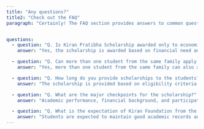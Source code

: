 ```yaml
---
title: "Any questions?"
title2: "Check out the FAQ"
paragraph: "Certainly! The FAQ section provides answers to common questions. It covers a variety of topics and aims to address user queries efficiently."


questions:
  - question: "Q. Is Kiran Pratibha Scholarship awarded only to economically challenged students?"
    answer: "Yes, the scholarship is awarded based on financial need and academic performance."

  - question: "Q. Can more than one student from the same family apply for KPS?"
    answer: "Yes, more than one student from the same family can also apply for the scholarship."

  - question: "Q. How long do you provide scholarships to the students?"
    answer: "The scholarship is provided based on eligibility criteria for a specified duration."

  - question: "Q. What are the major checkpoints for the scholarship?"
    answer: "Academic performance, financial background, and participation in foundation activities."

  - question: "Q. What is the expectation of Kiran Foundation from the students selected in KP?"
    answer: "Students are expected to maintain good academic records and contribute to community projects."
---
```

